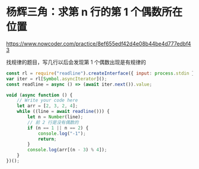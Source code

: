 # 杨辉三角：求第 n 行的第 1 个偶数所在位置
https://www.nowcoder.com/practice/8ef655edf42d4e08b44be4d777edbf43

找规律的题目，写几行以后会发现第 1 个偶数出现是有规律的
```js
const rl = require("readline").createInterface({ input: process.stdin });
var iter = rl[Symbol.asyncIterator]();
const readline = async () => (await iter.next()).value;

void (async function () {
    // Write your code here
    let arr = [2, 3, 2, 4];
    while ((line = await readline())) {
        let n = Number(line);
        // 前 2 行是没有偶数的
        if (n == 1 || n == 2) {
            console.log("-1");
            return;
        }
        console.log(arr[(n - 3) % 4]);
    }
})();
```